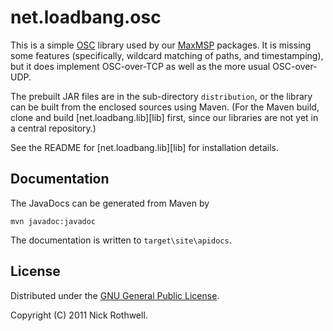 # net.loadbang.osc

This is a simple [OSC][osc] library used by our [MaxMSP][max]
packages. It is missing some features (specifically, wildcard matching
of paths, and timestamping), but it does implement OSC-over-TCP as
well as the more usual OSC-over-UDP.

The prebuilt JAR files are in the sub-directory `distribution`, or the
library can be built from the enclosed sources using Maven. (For the
Maven build, clone and build [net.loadbang.lib][lib] first, since our
libraries are not yet in a central repository.)

See the README for [net.loadbang.lib][lib] for installation details.

## Documentation

The JavaDocs can be generated from Maven by

	mvn javadoc:javadoc

The documentation is written to `target\site\apidocs`.

## License

Distributed under the [GNU General Public License][gpl].

Copyright (C) 2011 Nick Rothwell.

[max]: http://cycling74.com/products/max/
[osc]: http://opensoundcontrol.org/
[gpl]: http://www.gnu.org/copyleft/gpl.html
